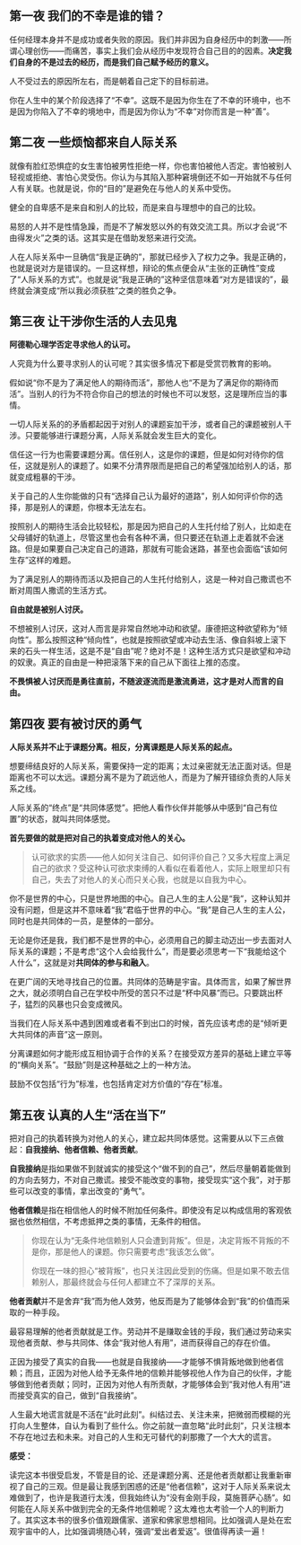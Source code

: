 ## 第一夜 我们的不幸是谁的错？

任何经理本身并不是成功或者失败的原因。我们并非因为自身经历中的刺激——所谓心理创伤——而痛苦，事实上我们会从经历中发现符合自己目的的因素。**决定我们自身的不是过去的经历，而是我们自己赋予经历的意义。**

人不受过去的原因所左右，而是朝着自己定下的目标前进。

你在人生中的某个阶段选择了“不幸”。这既不是因为你生在了不幸的环境中，也不是因为你陷入了不幸的境地中，而是因为你认为“不幸”对你而言是一种“善”。

## 第二夜 一些烦恼都来自人际关系

就像有脸红恐惧症的女生害怕被男性拒绝一样，你也害怕被他人否定。害怕被别人轻视或拒绝、害怕心灵受伤。你认为与其陷入那种窘境倒还不如一开始就不与任何人有关联。也就是说，你的“目的”是避免在与他人的关系中受伤。

健全的自卑感不是来自和别人的比较，而是来自与理想中的自己的比较。

易怒的人并不是性情急躁，而是不了解发怒以外的有效交流工具。所以才会说“不由得发火”之类的话。这其实是在借助发怒来进行交流。

人在人际关系中一旦确信“我是正确的”，那就已经步入了权力之争。我是正确的，也就是说对方是错误的。一旦这样想，辩论的焦点便会从“主张的正确性”变成了“人际关系的方式”。也就是说“我是正确的”这种坚信意味着“对方是错误的”，最终就会演变成“所以我必须获胜”之类的胜负之争。

## 第三夜 让干涉你生活的人去见鬼

**阿德勒心理学否定寻求他人的认可。**

人究竟为什么要寻求别人的认可呢？其实很多情况下都是受赏罚教育的影响。

假如说“你不是为了满足他人的期待而活”，那他人也“不是为了满足你的期待而活”。当别人的行为不符合你自己的想法的时候也不可以发怒，这是理所应当的事情。

一切人际关系的的矛盾都起因于对别人的课题妄加干涉，或者自己的课题被别人干涉。只要能够进行课题分离，人际关系就会发生巨大的变化。

信任这一行为也需要课题分离。信任别人，这是你的课题，但是如何对待你的信任，这就是别人的课题了。如果不分清界限而是把自己的希望强加给别人的话，那就变成粗暴的干涉。

关于自己的人生你能做的只有“选择自己认为最好的道路”，别人如何评价你的选择，那是别人的课题，你根本无法左右。

按照别人的期待生活会比较轻松，那是因为把自己的人生托付给了别人，比如走在父母铺好的轨道上，尽管这里也会有各种不满，但只要还在轨道上走着就不会迷路。但是如果要自己决定自己的道路，那就有可能会迷路，甚至也会面临“该如何生存”这样的难题。

为了满足别人的期待而活以及把自己的人生托付给别人，这是一种对自己撒谎也不断对周围人撒谎的生活方式。

**自由就是被别人讨厌。**

不想被别人讨厌，这对人而言是非常自然地冲动和欲望。康德把这种欲望称为“倾向性”。那么按照这种“倾向性”，也就是按照欲望或冲动去生活、像自斜坡上滚下来的石头一样生活，这是不是“自由”呢？绝对不是！这种生活方式只是欲望和冲动的奴隶。真正的自由是一种把滚落下来的自己从下面往上推的态度。

**不畏惧被人讨厌而是勇往直前，不随波逐流而是激流勇进，这才是对人而言的自由。**

## 第四夜 要有被讨厌的勇气

**人际关系并不止于课题分离。相反，分离课题是人际关系的起点。**

想要缔结良好的人际关系，需要保持一定的距离；太过亲密就无法正面对话。但是距离也不可以太远。课题分离不是为了疏远他人，而是为了解开错综负责的人际关系之线。

人际关系的“终点”是“共同体感觉”。把他人看作伙伴并能够从中感到“自己有位置”的状态，就叫共同体感觉。

**首先要做的就是把对自己的执着变成对他人的关心。**

> 认可欲求的实质——他人如何关注自己、如何评价自己？又多大程度上满足自己的欲求？受这种认可欲求束缚的人看似在看着他人，实际上眼里却只有自己，失去了对他人的关心而只关心我，也就是以自我为中心。

你不是世界的中心，只是世界地图的中心。自己人生的主人公是“我”，这种认知并没有问题，但是这并不意味着“我”君临于世界的中心。“我”是自己人生的主人公，同时也是共同体的一员，是整体的一部分。

无论是你还是我，我们都不是世界的中心，必须用自己的脚主动迈出一步去面对人际关系的课题；不是考虑“这个人会给我什么”，而是要必须思考一下“我能给这个人什么”，这就是对**共同体的参与和融入**。

在更广阔的天地寻找自己的位置。共同体的范畴是宇宙。具体而言，如果了解世界之大，就必须明白自己在学校中所受的苦只不过是“杯中风暴”而已。只要跳出杯子，猛烈的风暴也只会变成微风。

当我们在人际关系中遇到困难或者看不到出口的时候，首先应该考虑的是“倾听更大共同体的声音”这一原则。 

分离课题如何才能形成互相协调于合作的关系？在接受双方差异的基础上建立平等的“横向关系”。“鼓励”则是这种基础之上的一种方法。

鼓励不仅包括“行为”标准，也包括肯定对方价值的“存在”标准。

## 第五夜 认真的人生“活在当下”

把对自己的执着转换为对他人的关心，建立起共同体感觉。这需要从以下三点做起：**自我接纳、他者信赖、他者贡献**。

**自我接纳**是指如果做不到就诚实的接受这个“做不到的自己”，然后尽量朝着能做到的方向去努力，不对自己撒谎。接受不能改变的事物，接受现实“这个我”，对于那些可以改变的事情，拿出改变的“勇气”。

**他者信赖**是指在相信他人的时候不附加任何条件。即使没有足以构成信用的客观依据也依然相信，不考虑抵押之类的事情，无条件的相信。

> 你现在认为“无条件地信赖别人只会遭到背叛”。但是，决定背叛不背叛的不是你，那是他人的课题。你只需要考虑“我该怎么做”。
>
> 你现在一味的担心“被背叛”，也只关注因此受到的伤痛。但是如果不敢去信赖别人，那最终就会与任何人都建立不了深厚的关系。

**他者贡献**并不是舍弃“我”而为他人效劳，他反而是为了能够体会到“我”的价值而采取的一种手段。

最容易理解的他者贡献就是工作。劳动并不是赚取金钱的手段，我们通过劳动来实现他者贡献、参与共同体、体会“我对他人有用”，进而获得自己的存在价值。

正因为接受了真实的自我——也就是自我接纳——才能够不惧背叛地做到他者信赖；而且，正因为对他人给予无条件地的信赖并能够视他人作为自己的伙伴，才能够做到他者贡献；同时，正因为对他人有所贡献，才能够体会到“我对他人有用”进而接受真实的自己，做到“自我接纳”。

人生最大地谎言就是不活在“此时此刻”。纠结过去、关注未来，把微弱而模糊的光打向人生整体，自认为看到了些什么。你之前就一直忽略“此时此刻”，只关注根本不存在地过去和未来。对自己的人生和无可替代的刹那撒了一个大大的谎言。

**感受：**

读完这本书很受启发，不管是目的论、还是课题分离、还是他者贡献都让我重新审视了自己的三观。但是最让我感到困惑的还是“他者信赖”，这对于人际关系来说太难做到了，也许是我道行太浅，但我始终认为“没有金刚手段，莫施菩萨心肠”。如何能在人际关系中做到完全的无条件地信赖呢？这太难也太考验一个人的判断力了。其实这本书的很多价值观跟儒家、道家和佛家思想相同。比如强调人是处在宏观宇宙中的人，比如强调境随心转，强调“爱出者爱返”。很值得再读一遍！